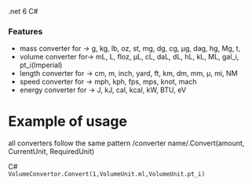 .net 6  C#

### Features

- mass converter for -> g, kg, lb, oz, st, mg, dg, cg, μg, dag, hg, Mg, t,
- volume converter  for-> 	mL, L, floz, μL, cL, daL,	dL, hL, kL, ML,	gal_i, pt_i(Imperial)
- length converter for -> 	cm, m, inch, yard, ft, km, dm, mm, μ, mi, NM
- speed converter for -> 	mph, kph, fps, mps, knot, mach
- energy converter for -> J,	kJ, cal, kcal, kW, BTU, eV 


# Example of usage
all converters follow the same pattern
/converter name/.Convert(amount, CurrentUnit, RequiredUnit)

C#	
``
	VolumeConvertor.Convert(1,VolumeUnit.ml,VolumeUnit.pt_i)
``

